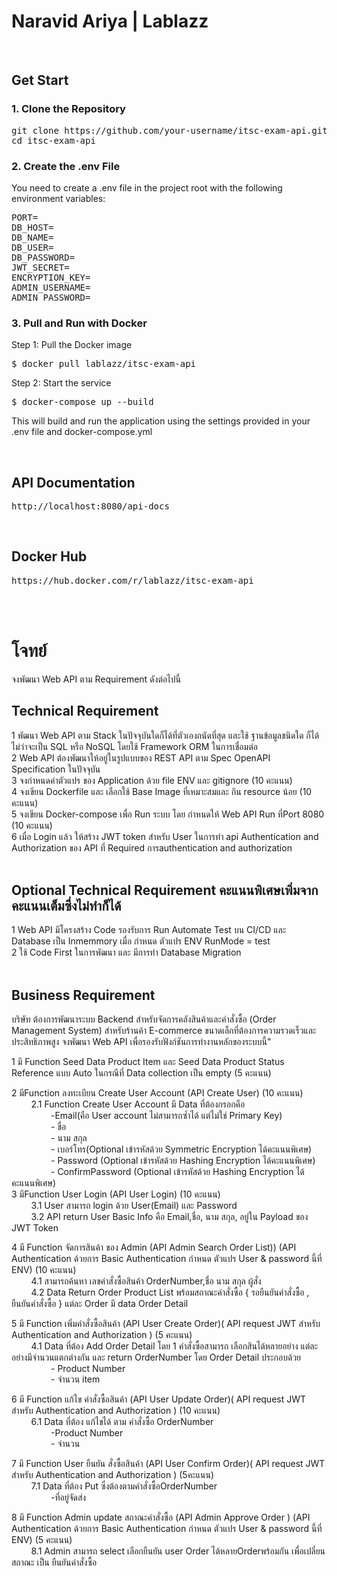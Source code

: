# Naravid Ariya | Lablazz

<br>

## Get Start
### 1. Clone the Repository

<pre>
git clone https://github.com/your-username/itsc-exam-api.git
cd itsc-exam-api
</pre>

### 2. Create the .env File
You need to create a .env file in the project root with the following environment variables: <br>
<pre>
PORT=
DB_HOST=
DB_NAME=
DB_USER=
DB_PASSWORD=
JWT_SECRET=
ENCRYPTION_KEY=
ADMIN_USERNAME=
ADMIN_PASSWORD=
</pre>

### 3. Pull and Run with Docker
Step 1: Pull the Docker image
<pre>
$ docker pull lablazz/itsc-exam-api
</pre>

Step 2: Start the service
<pre>
$ docker-compose up --build
</pre>
This will build and run the application using the settings provided in your .env file and docker-compose.yml

<br>

## API Documentation
<pre>
http://localhost:8080/api-docs
</pre>

<br>

## Docker Hub
<pre>
https://hub.docker.com/r/lablazz/itsc-exam-api
</pre>

<br>
<br>

# โจทย์
จงพัฒนา Web API ตาม Requirement ดังต่อไปนี้
<br>
## Technical Requirement <br>
1 พัฒนา Web API ตาม Stack ในปัจจุบันใดก็ได้ที่ตัวเองถนัดที่สุด และใช้ ฐานข้อมูลชนิดใด ก็ได้ไม่ว่าจะเป็น SQL หรือ NoSQL โดยใช้ Framework ORM ในการเชื่อมต่อ<br>
2 Web API ต้องพัฒนาให้อยู่ในรูปแบบของ REST API ตาม Spec OpenAPI Specification ในปัจจุบัน<br>
3 จงกำหนดค่าตัวแปร ของ Application ด้วย file ENV  และ gitignore  (10 คะแนน) <br>
4 จงเขียน Dockerfile และ เลือกใช้ Base Image ที่เหมาะสมและ กิน resource น้อย (10 คะแนน)<br>
5 จงเขียน Docker-compose เพื่อ Run ระบบ โดย กำหนดให้ Web API  Run ที่Port  8080  (10 คะแนน)<br>
6 เมื่อ Login แล้ว ให้สร้าง JWT token สำหรับ User  ในการทำ api Authentication and Authorization ของ API ที่ Required การauthentication and authorization <br>
<br>

## Optional Technical Requirement คะแนนพิเศษเพิ่มจากคะแนนเต็มซึ่งไม่ทำก็ได้<br>
1 Web API มีโครงสร้าง Code รองรับการ Run Automate Test   บน CI/CD และ Database เป็น Inmemmory เมื่อ กำหนด ตัวแปร ENV RunMode = test<br>
2 ใช้ Code First ในการพัฒนา และ มีการทำ Database Migration<br>
<br>

## Business Requirement <br>
บริษัท ต้องการพัฒนาระบบ Backend สำหรับจัดการคลังสินค้าและคำสั่งซื้อ (Order Management System) สำหรับร้านค้า E-commerce ขนาดเล็กที่ต้องการความรวดเร็วและประสิทธิภาพสูง จงพัฒนา Web API เพื่อรองรับฟังก์ชันการทำงานหลักของระบบนี้"<br>

1 มี Function Seed Data Product Item และ Seed Data Product Status Reference  แบบ Auto ในกรณีที่ Data collection เป็น empty  (5 คะแนน)

2 มีFunction ลงทะเบียน Create User Account (API Create User)   (10 คะแนน) <br>
&nbsp;&nbsp;&nbsp;&nbsp;&nbsp;&nbsp;&nbsp;&nbsp;2.1 Function Create User Account  มี Data ที่ต้องกรอกคือ<br>
&nbsp;&nbsp;&nbsp;&nbsp;&nbsp;&nbsp;&nbsp;&nbsp;&nbsp;&nbsp;&nbsp;&nbsp;&nbsp;&nbsp;&nbsp;&nbsp;-Email(คือ User account ไม่สามารถซ้ำได้ แต่ไม่ใช่ Primary Key)<br>
&nbsp;&nbsp;&nbsp;&nbsp;&nbsp;&nbsp;&nbsp;&nbsp;&nbsp;&nbsp;&nbsp;&nbsp;&nbsp;&nbsp;&nbsp;&nbsp;- ชื่อ<br>
&nbsp;&nbsp;&nbsp;&nbsp;&nbsp;&nbsp;&nbsp;&nbsp;&nbsp;&nbsp;&nbsp;&nbsp;&nbsp;&nbsp;&nbsp;&nbsp;- นาม สกุล <br>
&nbsp;&nbsp;&nbsp;&nbsp;&nbsp;&nbsp;&nbsp;&nbsp;&nbsp;&nbsp;&nbsp;&nbsp;&nbsp;&nbsp;&nbsp;&nbsp;- เบอร์โทร(Optional เข้ารหัสด้วย Symmetric Encryption ได้คะแนนพิเศษ)<br>
&nbsp;&nbsp;&nbsp;&nbsp;&nbsp;&nbsp;&nbsp;&nbsp;&nbsp;&nbsp;&nbsp;&nbsp;&nbsp;&nbsp;&nbsp;&nbsp;- Password (Optional เข้ารหัสด้วย Hashing Encryption ได้คะแนนพิเศษ)<br>
&nbsp;&nbsp;&nbsp;&nbsp;&nbsp;&nbsp;&nbsp;&nbsp;&nbsp;&nbsp;&nbsp;&nbsp;&nbsp;&nbsp;&nbsp;&nbsp;- ConfirmPassword (Optional เข้ารหัสด้วย Hashing Encryption ได้คะแนนพิเศษ)<br>
3 มีFunction User Login (API User Login)  (10 คะแนน)<br>
&nbsp;&nbsp;&nbsp;&nbsp;&nbsp;&nbsp;&nbsp;&nbsp;3.1 User สามารถ login ด้วย User(Email) และ Password<br>
&nbsp;&nbsp;&nbsp;&nbsp;&nbsp;&nbsp;&nbsp;&nbsp;3.2 API return User Basic Info คือ Email,ชื่อ, นาม สกุล, อยู่ใน Payload ของ JWT Token<br>

4 มี Function จัดการสินค้า ของ Admin (API Admin Search Order List)) (API Authentication ด้วยการ  Basic Authentication  กำหนด ตัวแปร User & password นี้ที่ ENV)  (10 คะแนน) <br>
&nbsp;&nbsp;&nbsp;&nbsp;&nbsp;&nbsp;&nbsp;&nbsp;4.1 สามารถค้นหา เลขคำสั่งซื้อสินค้า  OrderNumber,ชื่อ นาม สกุล ผู้สั่ง<br>
&nbsp;&nbsp;&nbsp;&nbsp;&nbsp;&nbsp;&nbsp;&nbsp;4.2 Data Return Order Product List พร้อมสถาณะคำสั่งซื้อ { รอยืนยันคำสั่งซื้อ , ยืนยันคำสั่งซื้อ }  แต่ละ Order มี data Order Detail<Order> <br>

5 มี Function เพิ่มคำสั่งซื้อสินค้า (API User Create Order)( API request JWT สำหรับ Authentication and Authorization )  (5 คะแนน) <br>
&nbsp;&nbsp;&nbsp;&nbsp;&nbsp;&nbsp;&nbsp;&nbsp;4.1 Data ที่ต้อง Add Order Detail โดย 1 คำสั่งซื้อสามารถ เลือกสินได้หลายอย่าง แต่ละอย่างมีจำนวนแตกต่างกัน และ return OrderNumber โดย Order Detail         		ประกอบด้วย<br>
&nbsp;&nbsp;&nbsp;&nbsp;&nbsp;&nbsp;&nbsp;&nbsp;&nbsp;&nbsp;&nbsp;&nbsp;&nbsp;&nbsp;&nbsp;&nbsp;- Product Number <br>
&nbsp;&nbsp;&nbsp;&nbsp;&nbsp;&nbsp;&nbsp;&nbsp;&nbsp;&nbsp;&nbsp;&nbsp;&nbsp;&nbsp;&nbsp;&nbsp;- จำนวน item<br>

6 มี Function แก้ไข คำสั่งซื้อสินค้า (API User Update Order)( API request JWT สำหรับ Authentication and Authorization )  (10 คะแนน) <br>
&nbsp;&nbsp;&nbsp;&nbsp;&nbsp;&nbsp;&nbsp;&nbsp;6.1 Data ที่ต้อง แก้ไขได้ ตาม คำสั่งซื้อ OrderNumber<br>
&nbsp;&nbsp;&nbsp;&nbsp;&nbsp;&nbsp;&nbsp;&nbsp;&nbsp;&nbsp;&nbsp;&nbsp;&nbsp;&nbsp;&nbsp;&nbsp;-Product Number <br>
&nbsp;&nbsp;&nbsp;&nbsp;&nbsp;&nbsp;&nbsp;&nbsp;&nbsp;&nbsp;&nbsp;&nbsp;&nbsp;&nbsp;&nbsp;&nbsp;- จำนวน<br>

7 มี Function User ยืนยัน สั่งซื้อสินค้า (API User Confirm Order)( API request JWT สำหรับ Authentication and Authorization )  (5คะแนน) <br>
&nbsp;&nbsp;&nbsp;&nbsp;&nbsp;&nbsp;&nbsp;&nbsp;7.1 Data ที่ต้อง Put ซึ่งต้องตามคำสั่งซื้อOrderNumber <br>
&nbsp;&nbsp;&nbsp;&nbsp;&nbsp;&nbsp;&nbsp;&nbsp;&nbsp;&nbsp;&nbsp;&nbsp;&nbsp;&nbsp;&nbsp;&nbsp;-ที่อยู่จัดส่ง<br>

8 มี Function Admin  update สถาณะคำสั่งซื้อ (API Admin Approve Order ) (API Authentication ด้วยการ  Basic Authentication กำหนด ตัวแปร User & password นี้ที่ ENV)  (5 คะแนน) <br>
&nbsp;&nbsp;&nbsp;&nbsp;&nbsp;&nbsp;&nbsp;&nbsp;8.1 Admin สามารถ select เลือกยืนยัน user Order  ได้หลายOrderพร้อมกัน เพื่อเปลี่ยน สถาณะ เป็น  ยืนยันคำสั่งซื้อ<br>

